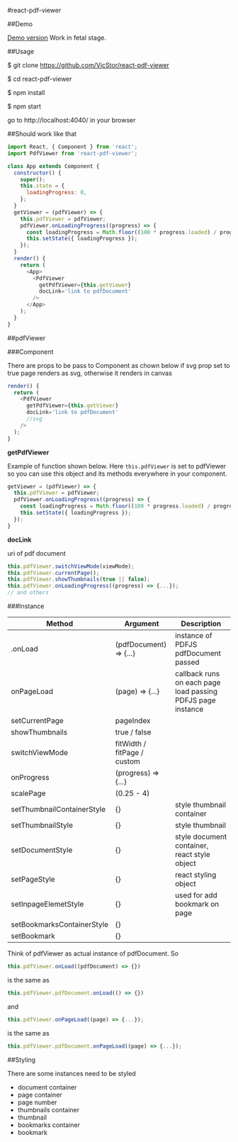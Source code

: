 #react-pdf-viewer

##Demo

[Demo version](https://calm-ridge-49297.herokuapp.com/)
Work in fetal stage.

##Usage

$ git clone https://github.com/VicStor/react-pdf-viewer

$ cd react-pdf-viewer

$ npm install

$ npm start

go to http://localhost:4040/ in your browser

##Should work like that

```js
import React, { Component } from 'react';
import PdfViewer from 'react-pdf-viewer';

class App extends Component {
  constructor() {
    super();
    this.state = {
      loadingProgress: 0,
    };
  }
  getViewer = (pdfViewer) => {
    this.pdfViewer = pdfViewer;
    pdfViewer.onLoadingProgress((progress) => {
      const loadingProgress = Math.floor((100 * progress.loaded) / progress.total);
      this.setState({ loadingProgress });
    });
  }
  render() {
    return (
      <App>
        <PdfViewer
          getPdfViewer={this.getViewer}
          docLink='link to pdfDocument'
        />
      </App>
    );
  }
}
```

##pdfViewer

###Component

There are props to be pass to <PdfViewer /> Component as chown below
if svg prop set to true page renders as svg, otherwise it renders in canvas
```js
render() {
  return (
    <PdfViewer
      getPdfViewer={this.getViewer}
      docLink='link to pdfDocument'
      //svg
    />
  );
}
```
**getPdfViewer**

Example of function shown below. Here `this.pdfViewer` is set to pdfViewer so you can use this object and its methods everywhere in your component.
```js
getViewer = (pdfViewer) => {
  this.pdfViewer = pdfViewer;
  pdfViewer.onLoadingProgress((progress) => {
    const loadingProgress = Math.floor((100 * progress.loaded) / progress.total);
    this.setState({ loadingProgress });
  });
}
```
**docLink**

uri of pdf document

```js
this.pdfViewer.switchViewMode(viewMode);
this.pdfViewer.currentPage();
this.pdfViewer.showThumbnails(true || false);
this.pdfViewer.onLoadingProgress((progress) => {...});
// and others
```

###Instance

| Method | Argument | Description |
|---|---|---|
| .onLoad | (pdfDocument) => {...} | instance of PDFJS pdfDocument passed |
| onPageLoad | (page) => {...} | callback runs on each page load passing PDFJS page instance |
| setCurrentPage | pageIndex | |
| showThumbnails | true / false | |
| switchViewMode | fitWidth / fitPage / custom | |
| onProgress | (progress) => {...} | |
| scalePage | (0.25 - 4) | |
| setThumbnailContainerStyle | {} | style thumbnail container |
| setThumbnailStyle | {} |  style thumbnail |
| setDocumentStyle | {} | style document container, react style object |
| setPageStyle | {} |  react styling object |
| setInpageElemetStyle | {} | used for add bookmark on page |
| setBookmarksContainerStyle | {} |  |
| setBookmark | {} |  |


Think of pdfViewer as actual instance of pdfDocument.
So
```js
this.pdfViewer.onLoad((pdfDocument) => {})
```
is the same as
```js
this.pdfViewer.pdfDocument.onLoad(() => {})
```
and
```js
this.pdfViewer.onPageLoad((page) => {...});
```
is the same as
```js
this.pdfViewer.pdfDocument.onPageLoad((page) => {...});
```

##Styling

There are some instances need to be styled
- document container
- page container
- page number
- thumbnails container
- thumbnail
- bookmarks container
- bookmark
